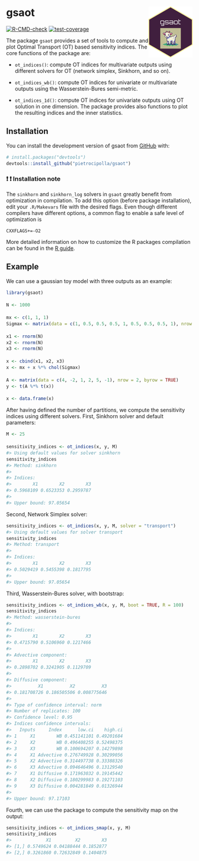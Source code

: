 
<!-- README.md is generated from README.Rmd. Please edit that file -->

# gsaot <a href="https://pietrocipolla.github.io/gsaot/"><img src="man/figures/logo.png" align="right" height="139" alt="gsaot website" /></a>

<!-- badges: start -->

[![R-CMD-check](https://github.com/pietrocipolla/gsaot/actions/workflows/R-CMD-check.yaml/badge.svg)](https://github.com/pietrocipolla/gsaot/actions/workflows/R-CMD-check.yaml)
[![test-coverage](https://github.com/pietrocipolla/gsaot/actions/workflows/test-coverage.yaml/badge.svg)](https://github.com/pietrocipolla/gsaot/actions/workflows/test-coverage.yaml)
<!-- badges: end -->

The package `gsaot` provides a set of tools to compute and plot Optimal
Transport (OT) based sensitivity indices. The core functions of the
package are:

- `ot_indices()`: compute OT indices for multivariate outputs using
  different solvers for OT (network simplex, Sinkhorn, and so on).

- `ot_indices_wb()`: compute OT indices for univariate or multivariate
  outputs using the Wasserstein-Bures semi-metric.

- `ot_indices_1d()`: compute OT indices for univariate outputs using OT
  solution in one dimension. The package provides also functions to plot
  the resulting indices and the inner statistics.

## Installation

You can install the development version of gsaot from
[GitHub](https://github.com/) with:

``` r
# install.packages("devtools")
devtools::install_github("pietrocipolla/gsaot")
```

### :exclamation: :exclamation: Installation note

The `sinkhorn` and `sinkhorn_log` solvers in `gsaot` greatly benefit
from optimization in compilation. To add this option (before package
installation), edit your `.R/Makevars` file with the desired flags. Even
though different compilers have different options, a common flag to
enable a safe level of optimization is

    CXXFLAGS+=-O2

More detailed information on how to customize the R packages compilation
can be found in the [R
guide](https://cran.r-project.org/doc/manuals/R-admin.html#Customizing-package-compilation).

## Example

We can use a gaussian toy model with three outputs as an example:

``` r
library(gsaot)

N <- 1000

mx <- c(1, 1, 1)
Sigmax <- matrix(data = c(1, 0.5, 0.5, 0.5, 1, 0.5, 0.5, 0.5, 1), nrow = 3)

x1 <- rnorm(N)
x2 <- rnorm(N)
x3 <- rnorm(N)

x <- cbind(x1, x2, x3)
x <- mx + x %*% chol(Sigmax)

A <- matrix(data = c(4, -2, 1, 2, 5, -1), nrow = 2, byrow = TRUE)
y <- t(A %*% t(x))

x <- data.frame(x)
```

After having defined the number of partitions, we compute the
sensitivity indices using different solvers. First, Sinkhorn solver and
default parameters:

``` r
M <- 25

sensitivity_indices <- ot_indices(x, y, M)
#> Using default values for solver sinkhorn
sensitivity_indices
#> Method: sinkhorn 
#> 
#> Indices:
#>        X1        X2        X3 
#> 0.5968109 0.6523353 0.2959787 
#> 
#> Upper bound: 97.05654
```

Second, Network Simplex solver:

``` r
sensitivity_indices <- ot_indices(x, y, M, solver = "transport")
#> Using default values for solver transport
sensitivity_indices
#> Method: transport 
#> 
#> Indices:
#>        X1        X2        X3 
#> 0.5029419 0.5455398 0.1817795 
#> 
#> Upper bound: 97.05654
```

Third, Wasserstein-Bures solver, with bootstrap:

``` r
sensitivity_indices <- ot_indices_wb(x, y, M, boot = TRUE, R = 100)
sensitivity_indices
#> Method: wasserstein-bures 
#> 
#> Indices:
#>        X1        X2        X3 
#> 0.4715790 0.5106960 0.1217466 
#> 
#> Advective component:
#>        X1        X2        X3 
#> 0.2898702 0.3241905 0.1129709 
#> 
#> Diffusive component:
#>          X1          X2          X3 
#> 0.181708726 0.186505506 0.008775646 
#> 
#> Type of confidence interval: norm 
#> Number of replicates: 100 
#> Confidence level: 0.95 
#> Indices confidence intervals:
#>   Inputs     Index      low.ci    high.ci
#> 1     X1        WB 0.451141101 0.49201684
#> 2     X2        WB 0.496408255 0.52498375
#> 3     X3        WB 0.100694207 0.14279898
#> 4     X1 Advective 0.276749928 0.30299056
#> 5     X2 Advective 0.314497738 0.33388326
#> 6     X3 Advective 0.094646496 0.13129540
#> 7     X1 Diffusive 0.171963032 0.19145442
#> 8     X2 Diffusive 0.180299983 0.19271103
#> 9     X3 Diffusive 0.004281849 0.01326944
#> 
#> Upper bound: 97.17103
```

Fourth, we can use the package to compute the sensitivity map on the
output:

``` r
sensitivity_indices <- ot_indices_smap(x, y, M)
sensitivity_indices
#>             X1         X2        X3
#> [1,] 0.5749624 0.04188444 0.1852877
#> [2,] 0.3261860 0.72632849 0.1404875
```

